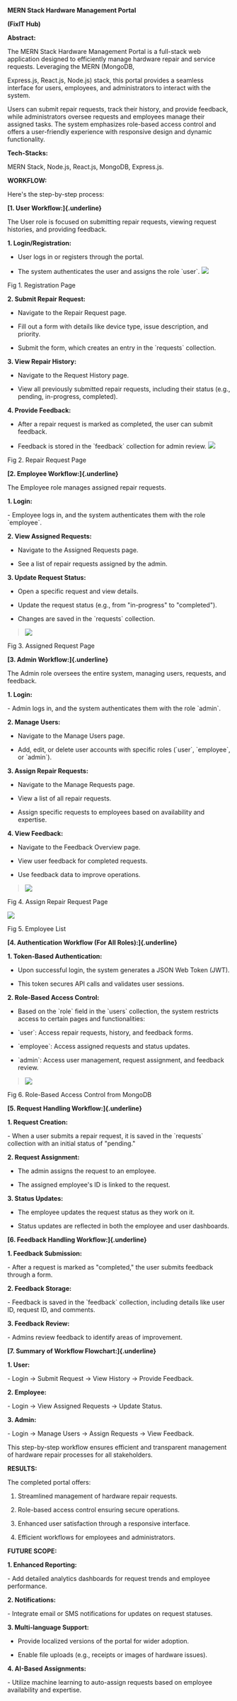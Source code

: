 **MERN Stack Hardware Management Portal**

**(FixIT Hub)**

**Abstract:**

The MERN Stack Hardware Management Portal is a full-stack web
application designed to efficiently manage hardware repair and service
requests. Leveraging the MERN (MongoDB,

Express.js, React.js, Node.js) stack, this portal provides a seamless
interface for users, employees, and administrators to interact with the
system.

Users can submit repair requests, track their history, and provide
feedback, while administrators oversee requests and employees manage
their assigned tasks. The system emphasizes role-based access control
and offers a user-friendly experience with responsive design and dynamic
functionality.

**Tech-Stacks:**

MERN Stack, Node.js, React.js, MongoDB, Express.js.

**WORKFLOW:**

Here\'s the step-by-step process:

**[1. User Workflow:]{.underline}**

The User role is focused on submitting repair requests, viewing request
histories, and providing feedback.

**1. Login/Registration:**

-   User logs in or registers through the portal.

-   The system authenticates the user and assigns the role \`user\`.
    ![](image1.png)

Fig 1. Registration Page

**2. Submit Repair Request:**

-   Navigate to the Repair Request page.

-   Fill out a form with details like device type, issue description,
    and priority.

-   Submit the form, which creates an entry in the \`requests\`
    collection.

**3. View Repair History:**

-   Navigate to the Request History page.

-   View all previously submitted repair requests, including their
    status (e.g., pending, in-progress, completed).

**4. Provide Feedback:**

-   After a repair request is marked as completed, the user can submit
    feedback.

-   Feedback is stored in the \`feedback\` collection for admin review.
    ![](image2.png)

Fig 2. Repair Request Page

**[2. Employee Workflow:]{.underline}**

The Employee role manages assigned repair requests.

**1. Login:**

\- Employee logs in, and the system authenticates them with the role
\`employee\`.

**2. View Assigned Requests:**

-   Navigate to the Assigned Requests page.

-   See a list of repair requests assigned by the admin.

**3. Update Request Status:**

-   Open a specific request and view details.

-   Update the request status (e.g., from \"in-progress\" to
    \"completed\").

-   Changes are saved in the \`requests\` collection.

> ![](image3.png)

Fig 3. Assigned Request Page

**[3. Admin Workflow:]{.underline}**

The Admin role oversees the entire system, managing users, requests, and
feedback.

**1. Login:**

\- Admin logs in, and the system authenticates them with the role
\`admin\`.

**2. Manage Users:**

-   Navigate to the Manage Users page.

-   Add, edit, or delete user accounts with specific roles (\`user\`,
    \`employee\`, or \`admin\`).

**3. Assign Repair Requests:**

-   Navigate to the Manage Requests page.

-   View a list of all repair requests.

-   Assign specific requests to employees based on availability and
    expertise.

**4. View Feedback:**

-   Navigate to the Feedback Overview page.

-   View user feedback for completed requests.

-   Use feedback data to improve operations.

> ![](image4.png)

Fig 4. Assign Repair Request Page

![](image5.png)

Fig 5. Employee List

**[4. Authentication Workflow (For All Roles):]{.underline}**

**1. Token-Based Authentication:**

-   Upon successful login, the system generates a JSON Web Token (JWT).

-   This token secures API calls and validates user sessions.

**2. Role-Based Access Control:**

-   Based on the \`role\` field in the \`users\` collection, the system
    restricts access to certain pages and functionalities:

-   \`user\`: Access repair requests, history, and feedback forms.

-   \`employee\`: Access assigned requests and status updates.

-   \`admin\`: Access user management, request assignment, and feedback
    review.

> ![](image6.png)

Fig 6. Role-Based Access Control from MongoDB

**[5. Request Handling Workflow:]{.underline}**

**1. Request Creation:**

\- When a user submits a repair request, it is saved in the \`requests\`
collection with an initial status of \"pending.\"

**2. Request Assignment:**

-   The admin assigns the request to an employee.

-   The assigned employee\'s ID is linked to the request.

**3. Status Updates:**

-   The employee updates the request status as they work on it.

-   Status updates are reflected in both the employee and user
    dashboards.

**[6. Feedback Handling Workflow:]{.underline}**

**1. Feedback Submission:**

\- After a request is marked as \"completed,\" the user submits feedback
through a form.

**2. Feedback Storage:**

\- Feedback is saved in the \`feedback\` collection, including details
like user ID, request ID, and comments.

**3. Feedback Review:**

\- Admins review feedback to identify areas of improvement.

**[7. Summary of Workflow Flowchart:]{.underline}**

**1. User:**

\- Login → Submit Request → View History → Provide Feedback.

**2. Employee:**

\- Login → View Assigned Requests → Update Status.

**3. Admin:**

\- Login → Manage Users → Assign Requests → View Feedback.

This step-by-step workflow ensures efficient and transparent management
of hardware repair processes for all stakeholders.

**RESULTS:**

The completed portal offers:

1.  Streamlined management of hardware repair requests.

2.  Role-based access control ensuring secure operations.

3.  Enhanced user satisfaction through a responsive interface.

4.  Efficient workflows for employees and administrators.

**FUTURE SCOPE:**

**1. Enhanced Reporting:**

\- Add detailed analytics dashboards for request trends and employee
performance.

**2. Notifications:**

\- Integrate email or SMS notifications for updates on request statuses.

**3. Multi-language Support:**

-   Provide localized versions of the portal for wider adoption.

-   Enable file uploads (e.g., receipts or images of hardware issues).

**4. AI-Based Assignments:**

\- Utilize machine learning to auto-assign requests based on employee
availability and expertise.
